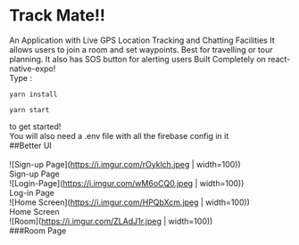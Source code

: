 # Track Mate!!
An Application with Live GPS Location Tracking and Chatting Facilities
It allows users to join a room and set waypoints. Best for travelling or tour planning.
It also has SOS button for alerting users
Built Completely on react-native-expo!<br/>
Type :
```
yarn install
```
```
yarn start
```
to get started!<br/>
You will also need a .env file with all the firebase config in it</br>
##Better UI<br/><br/>
![Sign-up Page](https://i.imgur.com/rOyklch.jpeg | width=100))<br/>
Sign-up Page<br/>
![Login-Page](https://i.imgur.com/wM6oCQ0.jpeg | width=100))<br/>
Log-in Page<br/>
![Home Screen](https://i.imgur.com/HPQbXcm.jpeg | width=100))<br/>
Home Screen<br/>
![Room](https://i.imgur.com/ZLAdJ1r.jpeg | width=100))<br/>
###Room Page<br/>
